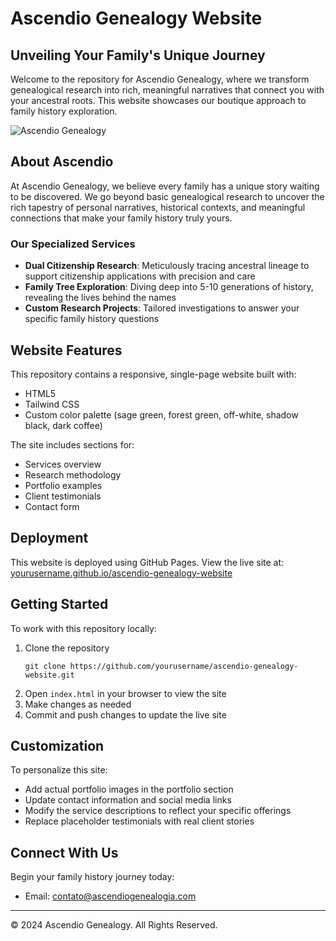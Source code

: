 # Ascendio Genealogy Website

## Unveiling Your Family's Unique Journey

Welcome to the repository for Ascendio Genealogy, where we transform genealogical research into rich, meaningful narratives that connect you with your ancestral roots. This website showcases our boutique approach to family history exploration.

![Ascendio Genealogy](https://images.unsplash.com/photo-1618359512858-65007761a822?q=80&w=1740&auto=format&fit=crop)

## About Ascendio

At Ascendio Genealogy, we believe every family has a unique story waiting to be discovered. We go beyond basic genealogical research to uncover the rich tapestry of personal narratives, historical contexts, and meaningful connections that make your family history truly yours.

### Our Specialized Services

- **Dual Citizenship Research**: Meticulously tracing ancestral lineage to support citizenship applications with precision and care
- **Family Tree Exploration**: Diving deep into 5-10 generations of history, revealing the lives behind the names
- **Custom Research Projects**: Tailored investigations to answer your specific family history questions

## Website Features

This repository contains a responsive, single-page website built with:
- HTML5
- Tailwind CSS
- Custom color palette (sage green, forest green, off-white, shadow black, dark coffee)

The site includes sections for:
- Services overview
- Research methodology
- Portfolio examples
- Client testimonials
- Contact form

## Deployment

This website is deployed using GitHub Pages. View the live site at: [yourusername.github.io/ascendio-genealogy-website](https://yourusername.github.io/ascendio-genealogy-website)

## Getting Started

To work with this repository locally:

1. Clone the repository
   ```
   git clone https://github.com/yourusername/ascendio-genealogy-website.git
   ```
2. Open `index.html` in your browser to view the site
3. Make changes as needed
4. Commit and push changes to update the live site

## Customization

To personalize this site:
- Add actual portfolio images in the portfolio section
- Update contact information and social media links
- Modify the service descriptions to reflect your specific offerings
- Replace placeholder testimonials with real client stories

## Connect With Us

Begin your family history journey today:
- Email: contato@ascendiogenealogia.com

---

© 2024 Ascendio Genealogy. All Rights Reserved.
